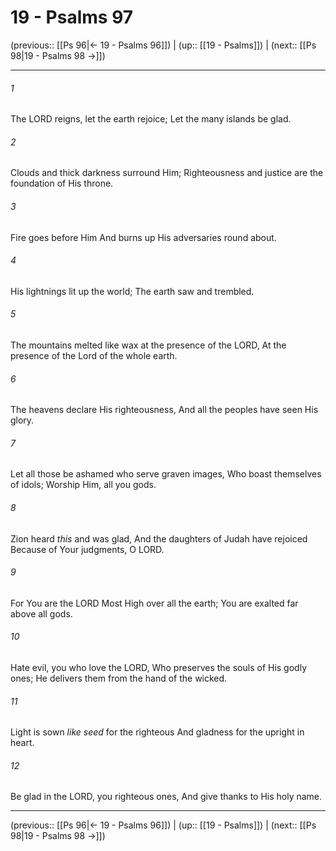 # 19 - Psalms 97

(previous:: [[Ps 96|← 19 - Psalms 96]]) | (up:: [[19 - Psalms]]) | (next:: [[Ps 98|19 - Psalms 98 →]])

***


###### 1 
The LORD reigns, let the earth rejoice; Let the many islands be glad. 

###### 2 
Clouds and thick darkness surround Him; Righteousness and justice are the foundation of His throne. 

###### 3 
Fire goes before Him And burns up His adversaries round about. 

###### 4 
His lightnings lit up the world; The earth saw and trembled. 

###### 5 
The mountains melted like wax at the presence of the LORD, At the presence of the Lord of the whole earth. 

###### 6 
The heavens declare His righteousness, And all the peoples have seen His glory. 

###### 7 
Let all those be ashamed who serve graven images, Who boast themselves of idols; Worship Him, all you gods. 

###### 8 
Zion heard _this_ and was glad, And the daughters of Judah have rejoiced Because of Your judgments, O LORD. 

###### 9 
For You are the LORD Most High over all the earth; You are exalted far above all gods. 

###### 10 
Hate evil, you who love the LORD, Who preserves the souls of His godly ones; He delivers them from the hand of the wicked. 

###### 11 
Light is sown _like seed_ for the righteous And gladness for the upright in heart. 

###### 12 
Be glad in the LORD, you righteous ones, And give thanks to His holy name.

***

(previous:: [[Ps 96|← 19 - Psalms 96]]) | (up:: [[19 - Psalms]]) | (next:: [[Ps 98|19 - Psalms 98 →]])
